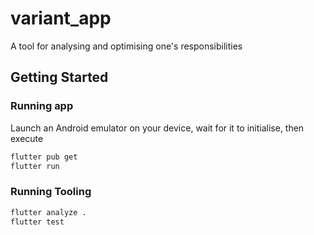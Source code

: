 # variant_app

A tool for analysing and optimising one's responsibilities

## Getting Started

### Running app

Launch an Android emulator on your device, wait for it to initialise, then execute

```sh
flutter pub get
flutter run
```

### Running Tooling

```sh
flutter analyze .
flutter test
```